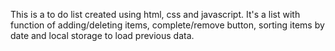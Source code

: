 This is a to do list created using html, css and javascript.
It's a list with function of adding/deleting items, complete/remove button, sorting items by date and local storage to load previous data.
